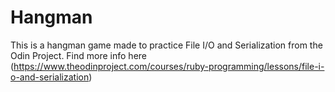 # Hangman

This is a hangman game made to practice File I/O and Serialization from the Odin Project. Find more info here (https://www.theodinproject.com/courses/ruby-programming/lessons/file-i-o-and-serialization)